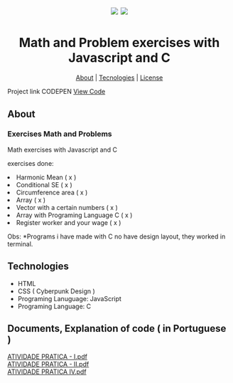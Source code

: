 
<h1 align="center" alt="Photo h">
  <img src="https://miro.medium.com/max/1200/1*ahpxPO0jLGb9EWrY2qQPhg.jpeg" />
  <img src="https://1.bp.blogspot.com/-9L5m3y5xShA/V8hDwHciF2I/AAAAAAAAUBM/H3IjOzjT8Ww4bTQf_xOIbigrjruqNvgVACLcB/s1600/BANNER_POST.jpg" />
</h1>

<h1 align="center">
  Math and Problem exercises with Javascript and C
</h1>

<p align="center">
  <a href="#sobre-o-projeto">About</a> |
  <a href="#tecnologias">Tecnologies</a> |
  <a href="#licença">License</a>
</p>

Project link CODEPEN
<a href="https://codepen.io/ibandim123">View Code</a>

<h2 id="sobre-o-projeto">About</h2>
  <h3>Exercises Math and Problems</h3>
  Math exercises with Javascript and C

exercises done: 
<li>
Harmonic Mean ( x )</li>
<li>Conditional SE ( x )</li>
<li>Circumference area ( x )</li>
<li>Array ( x )</li>
<li>Vector with a certain numbers ( x )</li>
<li>Array with Programing Language C ( x )</li>
<li>Register worker and your wage ( x )</li>


<p>
  Obs: *Programs i have made with C no have design layout, they worked in terminal. 
</p>

<h2 id="tecnologias">Technologies</h2>

- HTML
- CSS ( Cyberpunk Design )
- Programing Lanuguage: JavaScript
- Programing Language: C


<h2>Documents, Explanation of code ( in Portuguese )</h2>

[ATIVIDADE PRATICA - I.pdf](https://github.com/ibandim123/exercises_math/files/6643090/ATIVIDADE.PRATICA.-.I.pdf) <br>
[ATIVIDADE PRATICA - II.pdf](https://github.com/ibandim123/exercises_math/files/6643093/ATIVIDADE.PRATICA.-.II.pdf) <br>
[ATIVIDADE PRATICA IV.pdf](https://github.com/ibandim123/exercises_math/files/6643095/ATIVIDADE.PRATICA.IV.pdf) <br>

 


